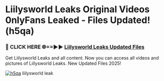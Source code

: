 # Liilysworld Leaks Original Videos 0nlyFans Leaked - Files Updated! (h5qa)

<h3>🔴 CLICK HERE 🌐==►► <a href="https://tinyurl.com/x26r9saj" rel="nofollow">Liilysworld Leaks Updated Files</a></h3>

Get Liilysworld Leaks and all content. Now you can access all videos and pictures of Liilysworld Leaks. New Updated Files 2025!

[![h5qa](https://i.imgur.com/LkgZPqh.gif)](https://tinyurl.com/x26r9saj)
liilysworld leak